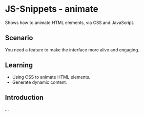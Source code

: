 # JS-Snippets - animate
Shows how to animate HTML elements, via CSS and JavaScript.

## Scenario
You need a feature to make the interface more alive and engaging.

## Learning
- Using CSS to animate HTML elements.
- Generate dynamic content.

## Introduction
...

